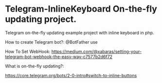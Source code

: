 # Telegram-InlineKeyboard On-the-fly updating project.
Telegram on-the-fly updating example project with inline keyboard in php.



How to create Telegram bot?:
@BotFather use

How To Set WebHook:
https://medium.com/@xabaras/setting-your-telegram-bot-webhook-the-easy-way-c7577b2d6f72


What is on-the-fly updating?:

https://core.telegram.org/bots/2-0-intro#switch-to-inline-buttons
